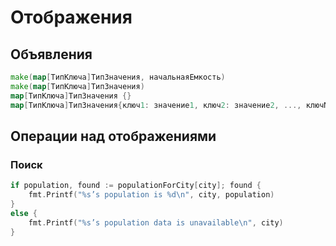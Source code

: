 # Отображения

## Объявления

```go
make(map[ТипКлюча]ТипЗначения, начальнаяЕмкость)
make(map[ТипКлюча]ТипЗначения)
map[ТипКлюча]ТипЗначения {}
map[ТипКлюча]ТипЗначения{ключ1: значение1, ключ2: значение2, ..., ключN: значениеN}
```

## Операции над отображениями

### Поиск

```go
if population, found := populationForCity[city]; found {
    fmt.Printf("%s’s population is %d\n", city, population) 
} 
else {
    fmt.Printf("%s’s population data is unavailable\n", city) 
}
```

